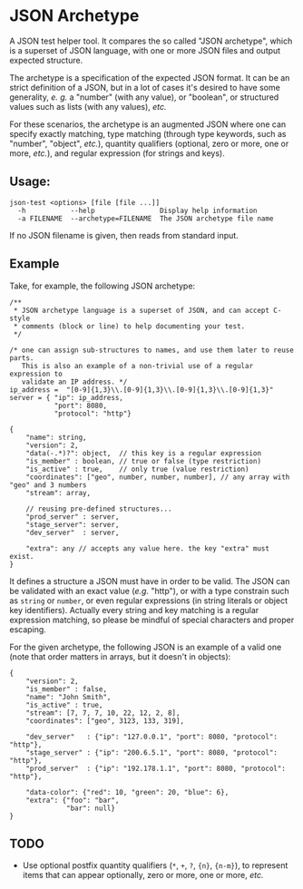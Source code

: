 # JSON Archetype

A JSON test helper tool. It compares the so called "JSON archetype", which is a
superset of JSON language, with one or more JSON files and output expected
structure.

The archetype is a specification of the expected JSON format. It can be an
strict definition of a JSON, but in a lot of cases it's desired to have some
generality, _e. g._ a "number" (with any value), or "boolean", or structured
values such as lists (with any values), _etc._

For these scenarios, the archetype is an augmented JSON where one can specify
exactly matching, type matching (through type keywords, such as "number",
"object", _etc._), quantity qualifiers (optional, zero or more, one or more,
_etc._), and regular expression (for strings and keys).

## Usage:

    json-test <options> [file [file ...]]
      -h           --help                Display help information
      -a FILENAME  --archetype=FILENAME  The JSON archetype file name

If no JSON filename is given, then reads from standard input.

## Example

Take, for example, the following JSON archetype:

    /**
     * JSON archetype language is a superset of JSON, and can accept C-style
     * comments (block or line) to help documenting your test.
     */

    /* one can assign sub-structures to names, and use them later to reuse parts.
       This is also an example of a non-trivial use of a regular expression to
       validate an IP address. */
    ip_address =  "[0-9]{1,3}\\.[0-9]{1,3}\\.[0-9]{1,3}\\.[0-9]{1,3}"
    server = { "ip": ip_address,
               "port": 8080,
               "protocol": "http"}

    {
        "name": string,
        "version": 2,
        "data(-.*)?": object,  // this key is a regular expression
        "is_member" : boolean, // true or false (type restriction)
        "is_active" : true,    // only true (value restriction)
        "coordinates": ["geo", number, number, number], // any array with "geo" and 3 numbers
        "stream": array,

        // reusing pre-defined structures...
        "prod_server" : server,
        "stage_server": server,
        "dev_server"  : server,

        "extra": any // accepts any value here. the key "extra" must exist.
    }

It defines a structure a JSON must have in order to be valid. The JSON can be
validated with an exact value (_e.g._ "http"), or with a type constrain such as
`string` or `number`, or even regular expressions (in string literals or object
key identifiers). Actually every string and key matching is a regular
expression matching, so please be mindful of special characters and proper
escaping.

For the given archetype, the following JSON is an example of a valid one (note
that order matters in arrays, but it doesn't in objects):

    {
        "version": 2,
        "is_member" : false,
        "name": "John Smith",
        "is_active" : true,
        "stream": [7, 7, 7, 10, 22, 12, 2, 8],
        "coordinates": ["geo", 3123, 133, 319],

        "dev_server"   : {"ip": "127.0.0.1", "port": 8080, "protocol": "http"},
        "stage_server" : {"ip": "200.6.5.1", "port": 8080, "protocol": "http"},
        "prod_server"  : {"ip": "192.178.1.1", "port": 8080, "protocol": "http"},

        "data-color": {"red": 10, "green": 20, "blue": 6},
        "extra": {"foo": "bar",
                  "bar": null}
    }


## TODO

 * Use optional postfix quantity qualifiers (`*`, `+`, `?`, `{n}`, `{n-m}`), to
   represent items that can appear optionally, zero or more, one or more,
   _etc._

